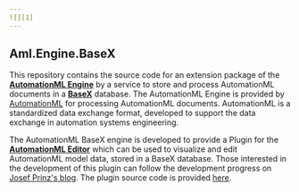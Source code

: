 ```yaml
---
![][1]
---
```


## Aml.Engine.BaseX


This repository contains the source code for an extension package of the **[AutomationML Engine](https://github.com/AutomationML/AMLEngine2.1)** by a service to store and process AutomationML documents in a **[BaseX](https://basex.org/)** database. The AutomationML Engine is provided by [AutomationML](https://www.automationml.org) for processing AutomationML documents. AutomationML is a standardized data exchange format, developed to support the data exchange in automation systems engineering.  

The AutomationML BaseX engine is developed to provide a Plugin for the **[AutomationML Editor](https://github.com/AutomationML/AutomationMLEditor)** which can be used to visualize and edit AutomationML model data, stored in a BaseX database. Those interested in the development of this plugin can follow the development progress on [Josef Prinz's blog](https://josefprinz.github.io/automationml/2022/12/29/Setting-up-the-development-environment-for-AMLBaseX/). The plugin source code is provided [here](https://github.com/josefprinz/Aml.Editor.Plugin.BaseX).


[1]: https://raw.githubusercontent.com/AutomationML/AMLEngine2.1/master/img/AutomationML-Logo.png
